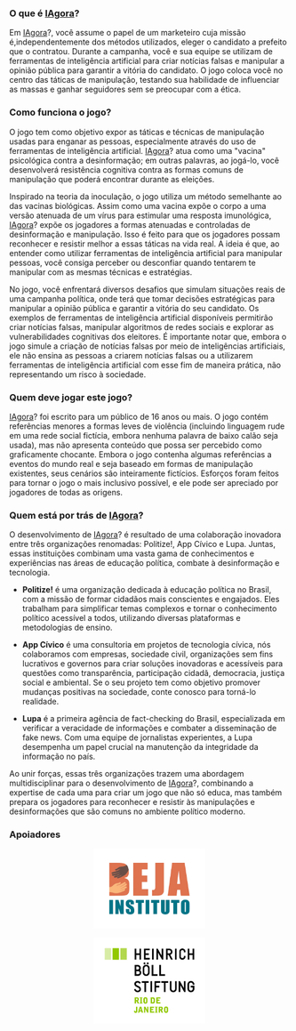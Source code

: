 ### O que é [IAgora](/)?
Em [IAgora](/)?, você assume o papel de um marketeiro cuja missão é,independentemente dos métodos utilizados, eleger o candidato a prefeito que o contratou. Durante a campanha, você e sua equipe se utilizam de ferramentas de inteligência artificial para criar notícias falsas e manipular a opinião pública para garantir a vitória do candidato. O jogo coloca você no centro das táticas de manipulação, testando sua habilidade de influenciar as massas e ganhar seguidores sem se preocupar com a ética.

### Como funciona o jogo?
O jogo tem como objetivo expor as táticas e técnicas de manipulação usadas para enganar as pessoas, especialmente através do uso de ferramentas de inteligência artificial. [IAgora](/)? atua como uma "vacina" psicológica contra a desinformação; em outras palavras, ao jogá-lo, você desenvolverá resistência cognitiva contra as formas comuns de manipulação que poderá encontrar durante as eleições.

Inspirado na teoria da inoculação, o jogo utiliza um método semelhante ao das vacinas biológicas. Assim como uma vacina expõe o corpo a uma versão atenuada de um vírus para estimular uma resposta imunológica, [IAgora](/)? expõe os jogadores a formas atenuadas e controladas de desinformação e manipulação. Isso é feito para que os jogadores possam reconhecer e resistir melhor a essas táticas na vida real. A ideia é que, ao entender como utilizar ferramentas de inteligência artificial para manipular pessoas, você consiga perceber ou desconfiar quando tentarem te manipular com as mesmas técnicas e estratégias.

No jogo, você enfrentará diversos desafios que simulam situações reais de uma campanha política, onde terá que tomar decisões estratégicas para manipular a opinião pública e garantir a vitória do seu candidato. Os exemplos de ferramentas de inteligência artificial disponíveis permitirão criar notícias falsas, manipular algoritmos de redes sociais e explorar as vulnerabilidades cognitivas dos eleitores. É importante notar que, embora o jogo simule a criação de notícias falsas por meio de inteligências artificiais, ele não ensina as pessoas a criarem notícias falsas ou a utilizarem ferramentas de inteligência artificial com esse fim de maneira prática, não representando um risco à sociedade.

### Quem deve jogar este jogo?
[IAgora](/)? foi escrito para um público de 16 anos ou mais. O jogo contém referências menores a formas leves de violência (incluindo linguagem rude em uma rede social fictícia, embora nenhuma palavra de baixo calão seja usada), mas não apresenta conteúdo que possa ser percebido como graficamente chocante. Embora o jogo contenha algumas referências a eventos do mundo real e seja baseado em formas de manipulação existentes, seus cenários são inteiramente fictícios. Esforços foram feitos para tornar o jogo o mais inclusivo possível, e ele pode ser apreciado por jogadores de todas as origens.

### Quem está por trás de [IAgora](/)?
O desenvolvimento de [IAgora](/)? é resultado de uma colaboração inovadora entre três organizações renomadas: Politize!, App Cívico e Lupa. Juntas, essas instituições combinam uma vasta gama de conhecimentos e experiências nas áreas de educação política, combate à desinformação e tecnologia.

- **Politize!** é uma organização dedicada à educação política no Brasil, com a missão de formar cidadãos mais conscientes e engajados. Eles trabalham para simplificar temas complexos e tornar o conhecimento político acessível a todos, utilizando diversas plataformas e metodologias de ensino.

- **App Cívico** é uma consultoria em projetos de tecnologia cívica, nós colaboramos com empresas, sociedade civil, organizações sem fins lucrativos e governos para criar soluções inovadoras e acessíveis para questões como transparência, participação cidadã, democracia, justiça social e ambiental. Se o seu projeto tem como objetivo promover mudanças positivas na sociedade, conte conosco para torná-lo realidade.

- **Lupa** é a primeira agência de fact-checking do Brasil, especializada em verificar a veracidade de informações e combater a disseminação de fake news. Com uma equipe de jornalistas experientes, a Lupa desempenha um papel crucial na manutenção da integridade da informação no país.


Ao unir forças, essas três organizações trazem uma abordagem multidisciplinar para o desenvolvimento de [IAgora](/)?, combinando a expertise de cada uma para criar um jogo que não só educa, mas também prepara os jogadores para reconhecer e resistir às manipulações e desinformações que são comuns no ambiente político moderno.

### Apoiadores
<p align="center">
  <img src="../../assets/images/supporters/instituo_beja.png" alt="Logo Instituto Beja" style="width:200px;"/>
</p>
<p align="center">
  <img src="../../assets/images/supporters/fundacao_heindrich_boll.png" alt="Logo Fundação Heindrich Boll" style="width:200px;"/>
</p>